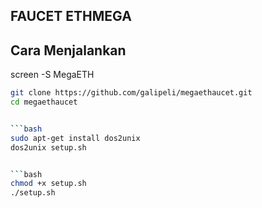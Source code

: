 ## FAUCET ETHMEGA
## Cara Menjalankan

screen -S MegaETH


```bash
git clone https://github.com/galipeli/megaethaucet.git
cd megaethaucet


```bash
sudo apt-get install dos2unix
dos2unix setup.sh


```bash
chmod +x setup.sh
./setup.sh

